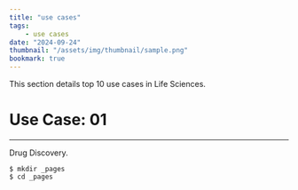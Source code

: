 ```yaml
---
title: "use cases"
tags:
    - use cases
date: "2024-09-24"
thumbnail: "/assets/img/thumbnail/sample.png"
bookmark: true
---
```


This section details top 10 use cases in Life Sciences.

# Use Case: 01
---
Drug Discovery.

```
$ mkdir _pages
$ cd _pages
```
<script src="https://giscus.app/client.js"
        data-repo="rpathangi/rpathangi.github.io"
        data-repo-id="R_kgDOMw51CA"
        data-category="General"
        data-category-id="DIC_kwDOMw51CM4Cidfb"
        data-mapping="pathname"
        data-strict="0"
        data-reactions-enabled="1"
        data-emit-metadata="0"
        data-input-position="top"
        data-theme="dark"
        data-lang="en"
        data-loading="lazy"
        crossorigin="anonymous"
        async>
</script>